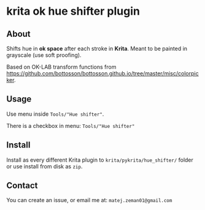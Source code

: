 # krita ok hue shifter plugin

## About
Shifts hue in **ok space** after each stroke in **Krita**.
Meant to be painted in grayscale (use soft proofing).

Based on OK-LAB transform functions from https://github.com/bottosson/bottosson.github.io/tree/master/misc/colorpicker.

## Usage
Use menu inside `Tools/"Hue shifter"`.

There is a checkbox in menu:
`Tools/"Hue shifter"`

## Install

Install as every different Krita plugin to `krita/pykrita/hue_shifter/` folder or use install from disk as `zip`.


## Contact

You can create an issue, or email me at: `matej.zeman01@gmail.com`

